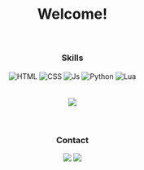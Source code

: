 <h1 align="center">
  Welcome!
</h1> 
<div align="center" style="display: inline_block"><br>

### Skills
  <img align="center" alt="HTML" src="https://img.shields.io/badge/HTML5-E34F26.svg?style=for-the-badge&logo=HTML5&logoColor=white">
  <img align="center" alt="CSS" src="https://img.shields.io/badge/CSS3-1572B6.svg?style=for-the-badge&logo=CSS3&logoColor=white">
  <img align="center" alt="Js" src="https://img.shields.io/badge/javascript-%23323330.svg?style=for-the-badge&logo=javascript&logoColor=%23F7DF1E">
  <img align="center" alt="Python" src="https://img.shields.io/badge/python-3670A0?style=for-the-badge&logo=python&logoColor=ffdd54">
  <img align="center" alt="Lua" src="https://img.shields.io/badge/Lua-2C2D72?style=for-the-badge&logo=lua&logoColor=white">
 
</div>
 
<br>
 <br>

<div align="center">
<a href="https://github.com/viniciuselt">
  <img align="center" src="https://github-readme-stats-viniciuselt.vercel.app/api/top-langs/?username=viniciuselt&theme=highcontrast">
</a> 
 </div>
 
 <br>
 
<div align="center" style="display: inline_block"><br>

### Contact
 
</div>

 
<div align="center"> 
  
  <a href = "mailto:viniciustorres01.contato@gmail.com"><img src="https://img.shields.io/badge/-Gmail-%23333?style=for-the-badge&logo=gmail&logoColor=white" target="_blank"></a>
  <a href="https://www.linkedin.com/in/viniciuselt/" target="_blank"><img src="https://img.shields.io/badge/-LinkedIn-%230077B5?style=for-the-badge&logo=linkedin&logoColor=white" target="_blank"></a>

</div>

